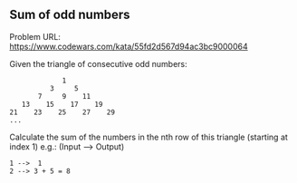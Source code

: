 ## Sum of odd numbers

Problem URL: https://www.codewars.com/kata/55fd2d567d94ac3bc9000064

Given the triangle of consecutive odd numbers:
```
             1
          3     5
       7     9    11
   13    15    17    19
21    23    25    27    29
...

```

Calculate the sum of the numbers in the nth row of this triangle (starting at index 1) e.g.: (Input --> Output)
```
1 -->  1
2 --> 3 + 5 = 8
```
